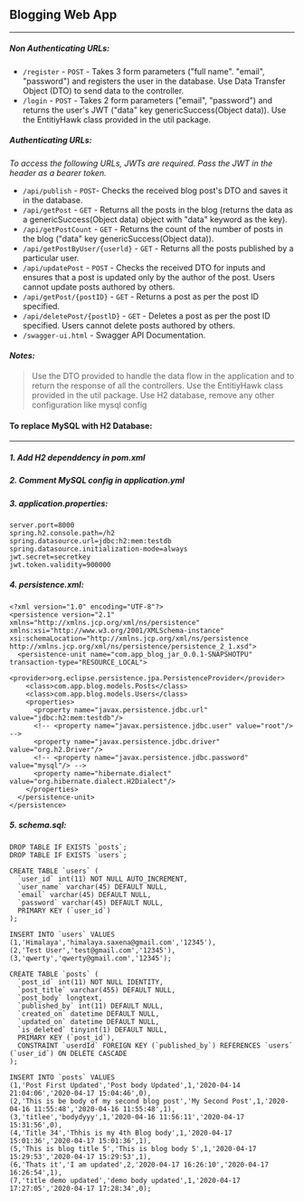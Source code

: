 ## Blogging Web App

---

##### Non Authenticating URLs:

- `/register` - `POST` - Takes 3 form parameters ("full name". "email", "password") and registers the user in the database. Use Data Transfer Object (DTO) to send data to the controller.
- `/login` - `POST` - Takes 2 form parameters ("email", "password") and returns the user's JWT ("data" key genericSuccess(Object data)). Use the EntitiyHawk class provided in the util package.

##### Authenticating URLs:

_To access the following URLs, JWTs are required. Pass the JWT in the header as a bearer token._

- `/api/publish` - `POST`- Checks the received blog post's DTO and saves it in the database.
- `/api/getPost` - `GET` - Returns all the posts in the blog (returns the data as a genericSuccess(Object data) object with "data" keyword as the key).
- `/api/getPostCount` - `GET` - Returns the count of the number of posts in the blog ("data" key genericSuccess(Object data)).
- `/api/getPostByUser/{userld}` - `GET` - Returns all the posts published by a particular user.
- `/api/updatePost` - `POST` - Checks the received DTO for inputs and ensures that a post is updated only by the author of the post. Users cannot update posts authored by others.
- `/api/getPost/{postID}` - `GET` - Returns a post as per the post ID specified.
- `/api/deletePost/{postlD}` - `GET` - Deletes a post as per the post ID specified. Users cannot delete posts authored by others.
- `/swagger-ui.html` - Swagger API Documentation.

#### _Notes:_

> Use the DTO provided to handle the data flow in the application and to return the response of all the controllers.
> Use the EntitiyHawk class provided in the util package.
> Use H2 database, remove any other configuration like mysql config

#### To replace MySQL with H2 Database:

---

##### **_1. Add H2 dependdency in pom.xml_**

##### **_2. Comment MySQL config in application.yml_**

##### **_3. application.properties:_**

```
server.port=8000
spring.h2.console.path=/h2
spring.datasource.url=jdbc:h2:mem:testdb
spring.datasource.initialization-mode=always
jwt.secret=secretkey
jwt.token.validity=900000
```

##### **_4. persistence.xml:_**

```
<?xml version="1.0" encoding="UTF-8"?>
<persistence version="2.1" xmlns="http://xmlns.jcp.org/xml/ns/persistence" xmlns:xsi="http://www.w3.org/2001/XMLSchema-instance" xsi:schemaLocation="http://xmlns.jcp.org/xml/ns/persistence http://xmlns.jcp.org/xml/ns/persistence/persistence_2_1.xsd">
  <persistence-unit name="com.app_blog_jar_0.0.1-SNAPSHOTPU" transaction-type="RESOURCE_LOCAL">
    <provider>org.eclipse.persistence.jpa.PersistenceProvider</provider>
    <class>com.app.blog.models.Posts</class>
    <class>com.app.blog.models.Users</class>
    <properties>
      <property name="javax.persistence.jdbc.url" value="jdbc:h2:mem:testdb"/>
      <!-- <property name="javax.persistence.jdbc.user" value="root"/> -->
      <property name="javax.persistence.jdbc.driver" value="org.h2.Driver"/>
      <!-- <property name="javax.persistence.jdbc.password" value="mysql"/> -->
      <property name="hibernate.dialect" value="org.hibernate.dialect.H2Dialect"/>
    </properties>
  </persistence-unit>
</persistence>
```

##### **_5. schema.sql:_**

```
DROP TABLE IF EXISTS `posts`;
DROP TABLE IF EXISTS `users`;

CREATE TABLE `users` (
  `user_id` int(11) NOT NULL AUTO_INCREMENT,
  `user_name` varchar(45) DEFAULT NULL,
  `email` varchar(45) DEFAULT NULL,
  `password` varchar(45) DEFAULT NULL,
  PRIMARY KEY (`user_id`)
);

INSERT INTO `users` VALUES
(1,'Himalaya','himalaya.saxena@gmail.com','12345'),
(2,'Test User','test@gmail.com','12345'),
(3,'qwerty','qwerty@gmail.com','12345');

CREATE TABLE `posts` (
  `post_id` int(11) NOT NULL IDENTITY,
  `post_title` varchar(455) DEFAULT NULL,
  `post_body` longtext,
  `published_by` int(11) DEFAULT NULL,
  `created_on` datetime DEFAULT NULL,
  `updated_on` datetime DEFAULT NULL,
  `is_deleted` tinyint(1) DEFAULT NULL,
  PRIMARY KEY (`post_id`),
  CONSTRAINT `userdId` FOREIGN KEY (`published_by`) REFERENCES `users` (`user_id`) ON DELETE CASCADE
);

INSERT INTO `posts` VALUES
(1,'Post First Updated','Post body Updated',1,'2020-04-14 21:04:06','2020-04-17 15:04:46',0),
(2,'This is be body of my second blog post','My Second Post',1,'2020-04-16 11:55:48','2020-04-16 11:55:48',1),
(3,'titlee','bodydyyy',1,'2020-04-16 11:56:11','2020-04-17 15:31:56',0),
(4,'Title 34','Thhis is my 4th Blog body',1,'2020-04-17 15:01:36','2020-04-17 15:01:36',1),
(5,'This is blog title 5','This is blog body 5',1,'2020-04-17 15:29:53','2020-04-17 15:29:53',1),
(6,'Thats it','I am updated',2,'2020-04-17 16:26:10','2020-04-17 16:26:54',1),
(7,'title demo updated','demo body updated',1,'2020-04-17 17:27:05','2020-04-17 17:28:34',0);
```

